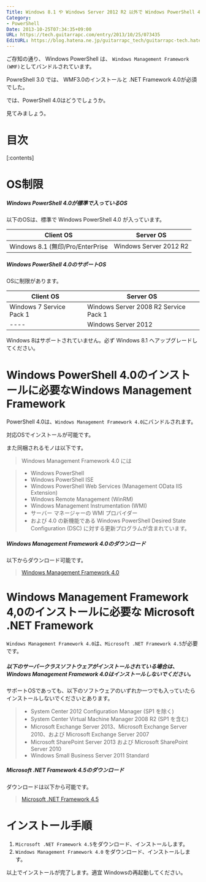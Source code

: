 ```yaml
---
Title: Windows 8.1 や Windows Server 2012 R2 以外で Windows PowerShell 4.0を利用する方法
Category:
- PowerShell
Date: 2013-10-25T07:34:35+09:00
URL: https://tech.guitarrapc.com/entry/2013/10/25/073435
EditURL: https://blog.hatena.ne.jp/guitarrapc_tech/guitarrapc-tech.hatenablog.com/atom/entry/12921228815711296881
---
```


ご存知の通り、 Windows PowerShell は、 ```Windows Management Framework (WMF)```としてバンドルされています。

PowreShell 3.0 では、 WMF3.0のインストールと .NET Framework 4.0が必須でした。

では、PowerShell 4.0はどうでしょうか。

見てみましょう。

# 目次

[:contents]

# OS制限

##### Windows PowerShell 4.0が標準で入っているOS

以下のOSは、標準で Windows PowerShell 4.0 が入っています。

|Client OS|Server OS|
|----|----|
|Windows 8.1 (無印/Pro/EnterPrise|Windows Server 2012 R2|


##### Windows PowerShell 4.0のサポートOS

OSに制限があります。

|Client OS|Server OS|
|----|----|
|Windows 7 Service Pack 1|Windows Server 2008 R2 Service Pack 1|
|----|Windows Server 2012|

Windows 8はサポートされていません。必ず Windows 8.1 へアップグレードしてください。


# Windows PowerShell 4.0のインストールに必要なWindows Management Framework

PowerShell 4.0は、```Windows Management Framework 4.0```にバンドルされます。

対応OSでインストールが可能です。

また同梱されるモノは以下です。

> Windows Management Framework 4.0 には

> - Windows PowerShell
> - Windows PowerShell ISE
> - Windows PowerShell Web Services (Management OData IIS Extension)
> - Windows Remote Management (WinRM)
> - Windows Management Instrumentation (WMI)
> - サーバー マネージャーの WMI プロバイダー
> - および 4.0 の新機能である Windows PowerShell Desired State Configuration (DSC) に対する更新プログラムが含まれています。


##### Windows Management Framework 4.0のダウンロード

以下からダウンロード可能です。

> [Windows Management Framework 4.0](http://www.microsoft.com/ja-jp/download/details.aspx?id=40855)


# Windows Management Framework 4,0のインストールに必要な Microsoft .NET Framework

```Windows Management Framework 4.0```は、```Microsoft .NET Framework 4.5```が必要です。

##### 以下のサーバークラスソフトウェアがインストールされている場合は、Windows Management Framework 4.0はインストールしないでください。

サポートOSであっても、以下のソフトウェアのいずれか一つでも入っていたらインストールしないでくださいとあります。

> - System Center 2012 Configuration Manager (SP1 を除く)
> - System Center Virtual Machine Manager 2008 R2 (SP1 を含む)
> - Microsoft Exchange Server 2013、Microsoft Exchange Server 2010、および Microsoft Exchange Server 2007
> - Microsoft SharePoint Server 2013 および Microsoft SharePoint Server 2010
> - Windows Small Business Server 2011 Standard


##### Microsoft .NET Framework 4.5のダウンロード

ダウンロードは以下から可能です。

> [Microsoft .NET Framework 4.5](http://www.microsoft.com/en-us/download/details.aspx?id=30653)


# インストール手順

1. ```Microsoft .NET Framework 4.5```をダウンロード、インストールします。
2. ```Windows Management Framework 4.0``` をダウンロード、インストールします。

以上でインストールが完了します。適宜 Windowsの再起動してください。
